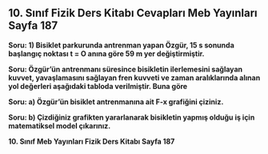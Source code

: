 ## 10. Sınıf Fizik Ders Kitabı Cevapları Meb Yayınları Sayfa 187

**Soru: 1) Bisiklet parkurunda antrenman yapan Özgür, 15 s sonunda başlangıç noktası t = O anına göre 59 m yer değiştirmiştir.**

**Soru: Özgür’ün antrenmanı süresince bisikletin ilerlemesini sağlayan kuvvet, yavaşlamasını sağlayan fren kuvveti ve zaman aralıklarında alınan yol değerleri aşağıdaki tabloda verilmiştir. Buna göre**

**Soru: a) Özgür’ün bisiklet antrenmanına ait F-x grafiğini çiziniz.**

**Soru: b) Çizdiğiniz grafikten yararlanarak bisikletin yapmış olduğu iş için matematiksel model çıkarınız.**

**10. Sınıf Meb Yayınları Fizik Ders Kitabı Sayfa 187**